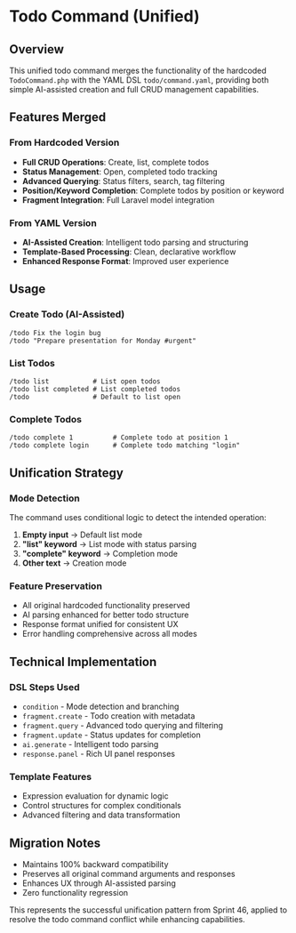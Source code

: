 # Todo Command (Unified)

## Overview
This unified todo command merges the functionality of the hardcoded `TodoCommand.php` with the YAML DSL `todo/command.yaml`, providing both simple AI-assisted creation and full CRUD management capabilities.

## Features Merged

### From Hardcoded Version
- **Full CRUD Operations**: Create, list, complete todos
- **Status Management**: Open, completed todo tracking
- **Advanced Querying**: Status filters, search, tag filtering
- **Position/Keyword Completion**: Complete todos by position or keyword
- **Fragment Integration**: Full Laravel model integration

### From YAML Version  
- **AI-Assisted Creation**: Intelligent todo parsing and structuring
- **Template-Based Processing**: Clean, declarative workflow
- **Enhanced Response Format**: Improved user experience

## Usage

### Create Todo (AI-Assisted)
```
/todo Fix the login bug
/todo "Prepare presentation for Monday #urgent"
```

### List Todos
```
/todo list           # List open todos
/todo list completed # List completed todos
/todo                # Default to list open
```

### Complete Todos
```
/todo complete 1          # Complete todo at position 1
/todo complete login      # Complete todo matching "login"
```

## Unification Strategy

### Mode Detection
The command uses conditional logic to detect the intended operation:
1. **Empty input** → Default list mode
2. **"list" keyword** → List mode with status parsing
3. **"complete" keyword** → Completion mode
4. **Other text** → Creation mode

### Feature Preservation
- All original hardcoded functionality preserved
- AI parsing enhanced for better todo structure
- Response format unified for consistent UX
- Error handling comprehensive across all modes

## Technical Implementation

### DSL Steps Used
- `condition` - Mode detection and branching
- `fragment.create` - Todo creation with metadata
- `fragment.query` - Advanced todo querying and filtering
- `fragment.update` - Status updates for completion
- `ai.generate` - Intelligent todo parsing
- `response.panel` - Rich UI panel responses

### Template Features
- Expression evaluation for dynamic logic
- Control structures for complex conditionals  
- Advanced filtering and data transformation

## Migration Notes
- Maintains 100% backward compatibility
- Preserves all original command arguments and responses
- Enhances UX through AI-assisted parsing
- Zero functionality regression

This represents the successful unification pattern from Sprint 46, applied to resolve the todo command conflict while enhancing capabilities.
